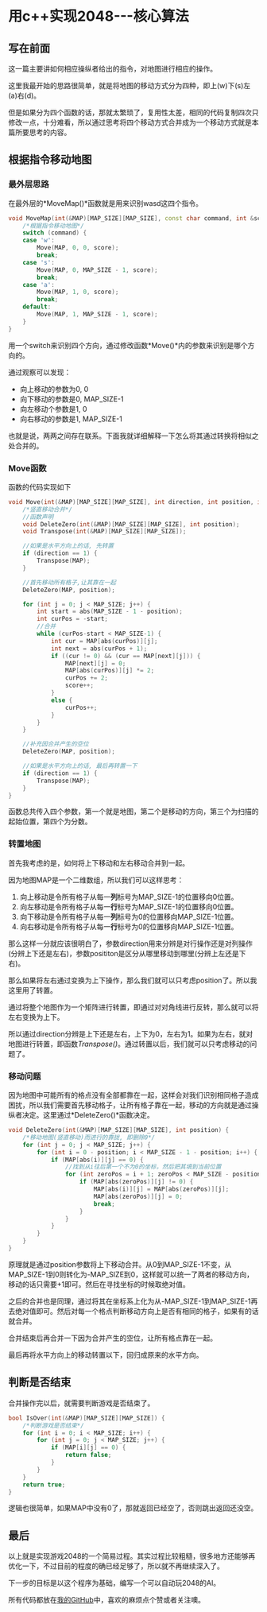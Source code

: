 # 用c++实现2048---核心算法

## 写在前面

这一篇主要讲如何相应操纵者给出的指令，对地图进行相应的操作。

这里我最开始的思路很简单，就是将地图的移动方式分为四种，即上(w)下(s)左(a)右(d)。

但是如果分为四个函数的话，那就太繁琐了，复用性太差，相同的代码复制四次只修改一点，十分难看，所以通过思考将四个移动方式合并成为一个移动方式就是本篇所要思考的内容。

## 根据指令移动地图

### 最外层思路

在最外层的*MoveMap()*函数就是用来识别wasd这四个指令。

```c++
void MoveMap(int(&MAP)[MAP_SIZE][MAP_SIZE], const char command, int &score) {
    /*根据指令移动地图*/
    switch (command) {
    case 'w':
        Move(MAP, 0, 0, score);
        break;
    case 's':
        Move(MAP, 0, MAP_SIZE - 1, score);
        break;
    case 'a':
        Move(MAP, 1, 0, score);
        break;
    default:
        Move(MAP, 1, MAP_SIZE - 1, score);
    }
}
```

用一个switch来识别四个方向，通过修改函数*Move()*内的参数来识别是哪个方向的。

通过观察可以发现：

- 向上移动的参数为0, 0
- 向下移动的参数是0, MAP_SIZE-1
- 向左移动个参数是1, 0
- 向右移动的参数是1, MAP_SIZE-1

也就是说，两两之间存在联系。下面我就详细解释一下怎么将其通过转换将相似之处合并的。

### Move函数

函数的代码实现如下

```c++
void Move(int(&MAP)[MAP_SIZE][MAP_SIZE], int direction, int position, int &score) {
    /*竖直移动合并*/
    //函数声明
    void DeleteZero(int(&MAP)[MAP_SIZE][MAP_SIZE], int position);
    void Transpose(int(&MAP)[MAP_SIZE][MAP_SIZE]);

    //如果是水平方向上的话, 先转置
    if (direction == 1) {
        Transpose(MAP);
    }

    //首先移动所有格子,让其靠在一起
    DeleteZero(MAP, position);

    for (int j = 0; j < MAP_SIZE; j++) {
        int start = abs(MAP_SIZE - 1 - position);
        int curPos = -start;
        //合并
        while (curPos-start < MAP_SIZE-1) {
            int cur = MAP[abs(curPos)][j];
            int next = abs(curPos + 1);
            if ((cur != 0) && (cur == MAP[next][j])) {
                MAP[next][j] = 0;
                MAP[abs(curPos)][j] *= 2;
                curPos += 2;
                score++;
            }
            else {
                curPos++;
            }
        }
    }

    //补充因合并产生的空位
    DeleteZero(MAP, position);

    //如果是水平方向上的话, 最后再转置一下
    if (direction == 1) {
        Transpose(MAP);
    }
}
```

函数总共传入四个参数，第一个就是地图，第二个是移动的方向，第三个为扫描的起始位置，第四个为分数。

### 转置地图

首先我考虑的是，如何将上下移动和左右移动合并到一起。

因为地图MAP是一个二维数组，所以我们可以这样思考：

1. 向上移动是令所有格子从每一**列**标号为MAP_SIZE-1的位置移向0位置。
2. 向左移动是令所有格子从每一**行**标号为MAP_SIZE-1的位置移向0位置。
3. 向下移动是令所有格子从每一**列**标号为0的位置移向MAP_SIZE-1位置。
4. 向右移动是令所有格子从每一**行**标号为0的位置移向MAP_SIZE-1位置。

那么这样一分就应该很明白了，参数direction用来分辨是对行操作还是对列操作(分辨上下还是左右)，参数posititon是区分从哪里移动到哪里(分辨上左还是下右)。

那么如果将左右通过变换为上下操作，那么我们就可以只考虑position了。所以我这里用了转置。

通过将整个地图作为一个矩阵进行转置，即通过对对角线进行反转，那么就可以将左右变换为上下。

所以通过direction分辨是上下还是左右，上下为0，左右为1。如果为左右，就对地图进行转置，即函数*Transpose()*。通过转置以后，我们就可以只考虑移动的问题了。

### 移动问题

因为地图中可能所有的格点没有全部都靠在一起，这样会对我们识别相同格子造成困扰，所以我们需要首先移动格子，让所有格子靠在一起，移动的方向就是通过操纵者决定。这里通过*DeleteZero()*函数决定。

```c++
void DeleteZero(int(&MAP)[MAP_SIZE][MAP_SIZE], int position) {
    /*移动地图(竖直移动)而进行的靠拢, 即删除0*/
    for (int j = 0; j < MAP_SIZE; j++) {
        for (int i = 0 - position; i < MAP_SIZE - 1 - position; i++) {
            if (MAP[abs(i)][j] == 0) {
                //找到从i往后第一个不为0的坐标，然后把其填到当前位置
                for (int zeroPos = i + 1; zeroPos < MAP_SIZE - position; zeroPos++) {
                    if (MAP[abs(zeroPos)][j] != 0) {
                        MAP[abs(i)][j] = MAP[abs(zeroPos)][j];
                        MAP[abs(zeroPos)][j] = 0;
                        break;
                    }
                }
            }
        }
    }
}
```

原理就是通过position参数将上下移动合并。从0到MAP_SIZE-1不变，从MAP_SIZE-1到0则转化为-MAP_SIZE到0，这样就可以统一了两者的移动方向，移动的话只需要+1即可。然后在寻找坐标的时候取绝对值。

之后的合并也是同理，通过将其在坐标系上化为从-MAP_SIZE-1到MAP_SIZE-1再去绝对值即可。然后对每一个格点判断移动方向上是否有相同的格子，如果有的话就合并。

合并结束后再合并一下因为合并产生的空位，让所有格点靠在一起。

最后再将水平方向上的移动转置以下，回归成原来的水平方向。

## 判断是否结束

合并操作完以后，就需要判断游戏是否结束了。

```c++
bool IsOver(int(&MAP)[MAP_SIZE][MAP_SIZE]) {
    /*判断游戏是否结束*/
    for (int i = 0; i < MAP_SIZE; i++) {
        for (int j = 0; j < MAP_SIZE; j++) {
            if (MAP[i][j] == 0) {
                return false;
            }
        }
    }
    return true;
}
```

逻辑也很简单，如果MAP中没有0了，那就返回已经空了，否则跳出返回还没空。

## 最后

以上就是实现游戏2048的一个简易过程。其实过程比较粗糙，很多地方还能够再优化一下，不过目前的程度的确已经足够了，所以就不再继续深入了。

下一步的目标是以这个程序为基础，编写一个可以自动玩2048的AI。

所有代码都放在[我的GitHub](https://github.com/HanpuLiang/Game-2048-Based-on-cpp/tree/master)中，喜欢的麻烦点个赞或者关注噢。